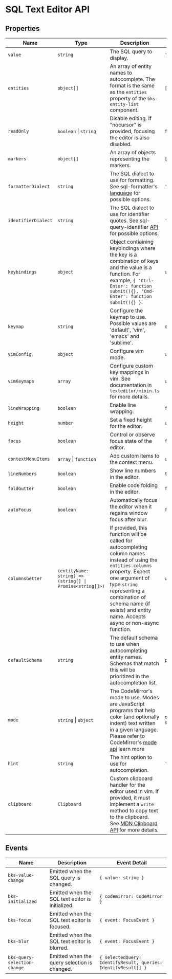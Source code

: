 # SQL Text Editor API

## Properties

| Name                | Type                                                      | Description                                                                                                                                                                                                                                                                  | Default      |
| ------------------- | --------------------------------------------------------- | ---------------------------------------------------------------------------------------------------------------------------------------------------------------------------------------------------------------------------------------------------------------------------- | ------------ |
| `value`             | `string`                                                  | The SQL query to display.                                                                                                                                                                                                                                                    | `''`         |
| `entities`          | `object[]`                                                | An array of entity names to autocomplete. The format is the same as the `entities` property of the `bks-entity-list` component.                                                                                                                                              | `[]`         |
| `readOnly`          | `boolean` \| `string`                                     | Disable editing. If "nocursor" is provided, focusing the editor is also disabled.                                                                                                                                                                                            | `false`      |
| `markers`           | `object[]`                                                | An array of objects representing the markers.                                                                                                                                                                                                                                | `[]`         |
| `formatterDialect`  | `string`                                                  | The SQL dialect to use for formatting. See sql-formatter's [language](https://github.com/sql-formatter-org/sql-formatter/blob/master/docs/language.md) for possible options.                                                                                                 | `'sql'`      |
| `identifierDialect` | `string`                                                  | The SQL dialect to use for identifier quotes. See sql-query-identifier [API](https://github.com/coresql/sql-query-identifier?tab=readme-ov-file#api) for possible options.                                                                                                   | `'generic'`  |
| `keybindings`       | `object`                                                  | Object contiaining keybindings where the key is a combination of keys and the value is a function. For example, `{ 'Ctrl-Enter': function submit(){}, 'Cmd-Enter': function submit(){} }`.                                                                                   | `undefined`  |
| `keymap`            | `string`                                                  | Configure the keymap to use. Possible values are 'default', 'vim', 'emacs' and 'sublime'.                                                                                                                                                                                    | `default`    |
| `vimConfig`         | `object`                                                  | Configure vim mode.                                                                                                                                                                                                                                                          | `undefined`  |
| `vimKeymaps`        | `array`                                                   | Configure custom key mappings in vim. See documentation in `texteditor/mixin.ts` for more details.                                                                                                                                                                           | `undefined`  |
| `lineWrapping`      | `boolean`                                                 | Enable line wrapping.                                                                                                                                                                                                                                                        | `false`      |
| `height`            | `number`                                                  | Set a fixed height for the editor.                                                                                                                                                                                                                                           | `undefined`  |
| `focus`             | `boolean`                                                 | Control or observe focus state of the editor.                                                                                                                                                                                                                                | `false`      |
| `contextMenuItems`  | `array` \| `function`                                     | Add custom items to the context menu.                                                                                                                                                                                                                                        | `undefined`  |
| `lineNumbers`       | `boolean`                                                 | Show line numbers in the editor.                                                                                                                                                                                                                                             | `true`       |
| `foldGutter`        | `boolean`                                                 | Enable code folding in the editor.                                                                                                                                                                                                                                           | `false`      |
| `autoFocus`         | `boolean`                                                 | Automatically focus the editor when it regains window focus after blur.                                                                                                                                                                                                       | `false`      |
| `columnsGetter`     | `(entityName: string) => (string[] \| Promise<string[]>)` | If provided, this function will be called for autocompleting column names instead of using the `entities.columns` property. Expect one argument of type `string` representing a combination of schema name (if exists) and entity name. Accepts async or non-async function. | `undefined`  |
| `defaultSchema`     | `string`                                                  | The default schema to use when autocompleting entity names. Schemas that match this will be prioritized in the autocompletion list.                                                                                                                                          | `public`     |
| `mode`              | `string` \| `object`                                      | The CodeMirror's mode to use. Modes are JavaScript programs that help color (and optionally indent) text written in a given language. Please refer to CodeMirror's [mode api](https://codemirror.net/5/doc/manual.html#modeapi) learn more                                   | `text/x-sql` |
| `hint`              | `string`                                                  | The hint option to use for autocompletion.                                                                                                                                                                                                                                   | `'sql'`      |
| `clipboard`         | `Clipboard`                                               | Custom clipboard handler for the editor used in vim. If provided, it must implement a `write` method to copy text to the clipboard. See [MDN Clipboard API](https://developer.mozilla.org/en-US/docs/Web/API/Clipboard) for more details. |

## Events

| Name                         | Description                                      | Event Detail                                                   |
| ---------------------------- | ------------------------------------------------ | -------------------------------------------------------------- |
| `bks-value-change`           | Emitted when the SQL query is changed.           | `{ value: string }`                                            |
| `bks-initialized`            | Emitted when the SQL text editor is initialized. | `{ codemirror: CodeMirror }`                                   |
| `bks-focus`                  | Emitted when the SQL text editor is focused.     | `{ event: FocusEvent }`                                        |
| `bks-blur`                   | Emitted when the SQL text editor is blurred.     | `{ event: FocusEvent }`                                        |
| `bks-query-selection-change` | Emitted when the query selection is changed.     | `{ selectedQuery: IdentifyResult, queries: IdentifyResult[] }` |
